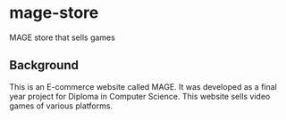 # mage-store
MAGE store that sells games
## Background
This is an E-commerce website called MAGE. It was developed as a final year project for Diploma in Computer Science. This website sells video games of various platforms.
